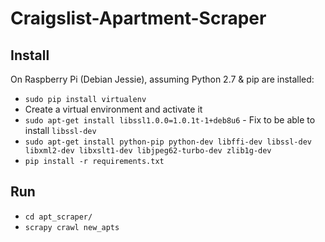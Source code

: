 # Craigslist-Apartment-Scraper

## Install

On Raspberry Pi (Debian Jessie), assuming Python 2.7 & pip are installed:

* `sudo pip install virtualenv`
* Create a virtual environment and activate it
* `sudo apt-get install libssl1.0.0=1.0.1t-1+deb8u6` - Fix to be able to install `libssl-dev`
* `sudo apt-get install python-pip python-dev libffi-dev libssl-dev libxml2-dev libxslt1-dev libjpeg62-turbo-dev zlib1g-dev`
* `pip install -r requirements.txt`

## Run

* `cd apt_scraper/`
* `scrapy crawl new_apts`